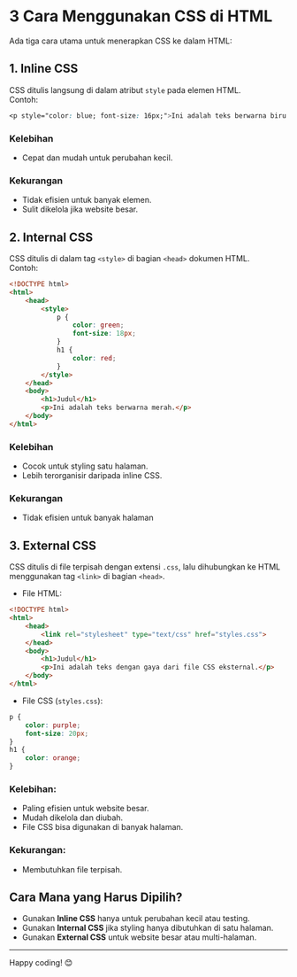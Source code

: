 # 3 Cara Menggunakan CSS di HTML
Ada tiga cara utama untuk menerapkan CSS ke dalam HTML:

## 1. Inline CSS
CSS ditulis langsung di dalam atribut `style` pada elemen HTML. <br>
Contoh:
```css
<p style="color: blue; font-size: 16px;">Ini adalah teks berwarna biru.</p>
```
### Kelebihan 
- Cepat dan mudah untuk perubahan kecil.

### Kekurangan
- Tidak efisien untuk banyak elemen.
- Sulit dikelola jika website besar.

## 2. Internal CSS
CSS ditulis di dalam tag `<style>` di bagian `<head>` dokumen HTML. <br>
Contoh:
```html
<!DOCTYPE html>
<html>
    <head>
        <style>
            p {
                color: green;
                font-size: 18px;
            }
            h1 {
                color: red;
            }
        </style>
    </head>
    <body>
        <h1>Judul</h1>
        <p>Ini adalah teks berwarna merah.</p>
    </body>
</html>
```
### Kelebihan
- Cocok untuk styling satu halaman.
- Lebih terorganisir daripada inline CSS.

### Kekurangan
- Tidak efisien untuk banyak halaman

## 3. External CSS
CSS ditulis di file terpisah dengan extensi `.css`, lalu dihubungkan ke HTML menggunakan tag `<link>` di bagian `<head>`.
- File HTML:
```html
<!DOCTYPE html>
<html>
    <head>
        <link rel="stylesheet" type="text/css" href="styles.css">
    </head>
    <body>
        <h1>Judul</h1>
        <p>Ini adalah teks dengan gaya dari file CSS eksternal.</p>
    </body>
</html>
```
- File CSS (`styles.css`):
```css
p {
    color: purple;
    font-size: 20px;
}
h1 {
    color: orange;
}
```

### Kelebihan:
- Paling efisien untuk website besar.
- Mudah dikelola dan diubah.
- File CSS bisa digunakan di banyak halaman.

### Kekurangan:
- Membutuhkan file terpisah.


## Cara Mana yang Harus Dipilih?
- Gunakan **Inline CSS** hanya untuk perubahan kecil atau testing.
- Gunakan **Internal CSS** jika styling hanya dibutuhkan di satu halaman.
- Gunakan **External CSS** untuk website besar atau multi-halaman.

---

Happy coding! 😊
